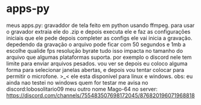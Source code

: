 # apps-py
meus apps.py: gravaddor de tela feito em python usando ffmpeg.
para usar o gravador extraia ele do .zip e depois executa ele e faz as configurações iniciais que ele pede depois completer as configs ele vai inicia a gravação.
depedendo da gravação o arquivo pode ficar com 50 segundos e 1mb a escolhe qualide fps resolução byrate tudo isso impacta no tamanho do arquivo que algumas plataformas suporta. por exemplo o discord nele tem limite para enviar arquivos pesados.
vou ver se depois eu coloco alguma forma para selecionar janelas abertas, e depois vou tentar colocar para permitir o microfone. >_<
ele esta disponivel para linux e windows.
obs: eu ainda nao testei no windows quem for testar me avisa no discord:lobosolitario09 meu outro nome Mago-64 no server: 
https://discord.com/channels/755483507698172045/876820196071968818
